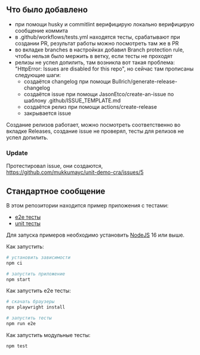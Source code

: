 ## Что было добавлено

- при помощи husky и commitlint верифицирую локально верифицирую сообщение коммита
- в .github/workflows/tests.yml находятся тесты, срабатывают при создании PR, результат работы можно посмотреть там же в PR
- во вкладке branches в настройках добавил Branch protection rule, чтобы нельзя было мержить в ветку, если тесты не проходят
- релизы не успел допилить, там возникла вот такая проблема: "HttpError: Issues are disabled for this repo", но сейчас там прописаны следующие шаги:
  - создаётся changelog при помощи Bullrich/generate-release-changelog
  - создаётся issue при помощи JasonEtco/create-an-issue по шаблону .github/ISSUE_TEMPLATE.md
  - создаётся релиз при помощи actions/create-release
  - закрывается issue

Создание релизов работает, можно посмотреть соответственно во вкладке Releases, создание issue не проверял, тесты для релизов не успел допилить.

### Update
Протестировал issue, они создаются, https://github.com/mukkumayc/unit-demo-cra/issues/5

## Стандартное сообщение

В этом репозитории находится пример приложения с тестами:

- [e2e тесты](e2e/example.spec.ts)
- [unit тесты](src/example.test.tsx)

Для запуска примеров необходимо установить [NodeJS](https://nodejs.org/en/download/) 16 или выше.

Как запустить:

```sh
# установить зависимости
npm ci

# запустить приложение
npm start
```

Как запустить e2e тесты:

```sh
# скачать браузеры
npx playwright install

# запустить тесты
npm run e2e
```

Как запустить модульные тесты:

```sh
npm test
```
